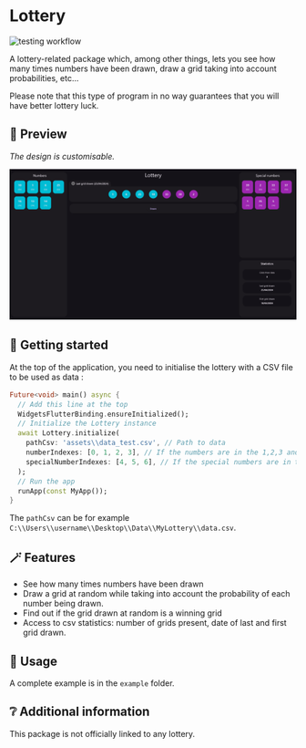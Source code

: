 <!--
This README describes the package. If you publish this package to pub.dev,
this README's contents appear on the landing page for your package.

For information about how to write a good package README, see the guide for
[writing package pages](https://dart.dev/guides/libraries/writing-package-pages).

For general information about developing packages, see the Dart guide for
[creating packages](https://dart.dev/guides/libraries/create-library-packages)
and the Flutter guide for
[developing packages and plugins](https://flutter.dev/developing-packages).
-->

# Lottery

![testing workflow](https://github.com/ThomasDevApps/lottery/actions/workflows/testing.yml/badge.svg)

A lottery-related package which, among other things, 
lets you see how many times numbers have been drawn, 
draw a grid taking into account probabilities, etc...

Please note that this type of program in no way guarantees that you will 
have better lottery luck.

## 🔎 Preview

*The design is customisable.*

![Alt text](./example/assets/preview.png?raw=true "Title")

## 🚀 Getting started

At the top of the application, you need to initialise the lottery with a 
CSV file to be used as data : 

```dart
Future<void> main() async {
  // Add this line at the top
  WidgetsFlutterBinding.ensureInitialized();
  // Initialize the Lottery instance
  await Lottery.initialize(
    pathCsv: 'assets\\data_test.csv', // Path to data
    numberIndexes: [0, 1, 2, 3], // If the numbers are in the 1,2,3 and 4 column's index
    specialNumberIndexes: [4, 5, 6], // If the special numbers are in the 5,6 and 7 column's index
  );
  // Run the app
  runApp(const MyApp());
}
```

The `pathCsv` can be for example `C:\\Users\\username\\Desktop\\Data\\MyLottery\\data.csv`.

## 🪄 Features

- See how many times numbers have been drawn
- Draw a grid at random while taking into account the probability of 
each number being drawn.
- Find out if the grid drawn at random is a winning grid
- Access to csv statistics: number of grids present, date of last and first grid drawn.

## 📖 Usage

A complete example is in the `example` folder.

## ❔ Additional information

This package is not officially linked to any lottery.
